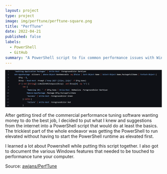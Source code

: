 ```yaml
---
layout: project
type: project
image: img/perftune/perftune-square.png
title: "PerfTune"
date: 2022-04-21
published: false
labels:
  - PowerShell
  - GitHub
summary: "A PowerShell script to fix common performance issues with Windows PCs."
---
```


<img class="img-fluid" alt="Code" src="../img/perftune/perftune-banner.png">

After getting tired of the commercial performance tuning software wanting money to do the best job, I decided to put what I knew and suggestions from the internet into a PowerShell script that would do at least the basics. The trickiest part of the whole endeavor was getting the PowerShell to run elevated without having to start the PowerShell runtime as elevated first.

I learned a lot about Powershell while putting this script together. I also got to document the various Windows features that needed to be touched to performance tune your computer.

Source: <a href="https://github.com/awjans/PerfTune">awjans/PerfTune</a>
